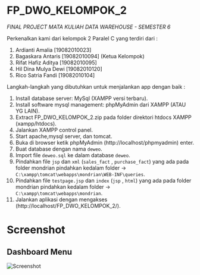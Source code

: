 # FP_DWO_KELOMPOK_2

*FINAL PROJECT MATA KULIAH DATA WAREHOUSE - SEMESTER 6*

Perkenalkan kami dari kelompok 2 Paralel C yang terdiri dari :
1. Ardianti Amalia			[19082010023] 
2. Bagaskara Antaris	[19082010094] (Ketua Kelompok)
3. Rifat Hafiz Aditya	 	[19082010095] 
4. Hil Dina Mulya Dewi		[19082010120]
5. Rico Satria Fandi			[19082010104]

Langkah-langkah yang dibutuhkan untuk menjalankan app dengan baik :

1. Install database server: MySql (XAMPP versi terbaru).
2. Install software mysql management: phpMyAdmin dari XAMPP (ATAU YG LAIN).
3. Extract FP_DWO_KELOMPOK_2.zip pada folder direktori htdocs XAMPP (xampp/htdocs).
4. Jalankan XAMPP control panel.
5. Start apache,mysql server, dan tomcat.
6. Buka di browser ketik phpMyAdmin (http://localhost/phpmyadmin) enter.
7. Buat database dengan nama `deweo`.
8. Import file `deweo.sql` ke dalam database `deweo`.
9. Pindahkan file `jsp` dan `xml` (`sales_fact` , `purchase_fact`) yang ada pada folder mondrian pindahkan kedalam folder  -> `C:\xampp\tomcat\webapps\mondrian\WEB-INF\queries`.
10. Pindahkan file `testpage.jsp` dan `index` (`jsp` , `html`) yang ada pada folder mondrian pindahkan kedalam folder -> `C:\xampp\tomcat\webapps\mondrian`.
11. Jalankan aplikasi dengan mengakses (http://localhost/FP_DWO_KELOMPOK_2/).

# Screenshot 
## Dashboard Menu

![Screenshot](ss/dashboard.jpeg)
